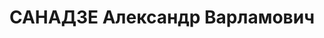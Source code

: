 ---
title: САНАДЗЕ Александр Варламович
description: "Род. в 1901, г. Хони, грузин. Место проживания: г. Тбилиси. Род занятий:\
  \ бывший управляющий Хлебторгом в г. Тбилиси. Ранее заместитель ректора Тбилисского\
  \ Госуниверситета по хозяйственной части. \n  Осужден Тройкой при НКВД ГССР 10.11.1937.\
  \ Мера наказания: расстрел с конфискацией личного имущества. Дата расстрела: 12.11.1937"
---
